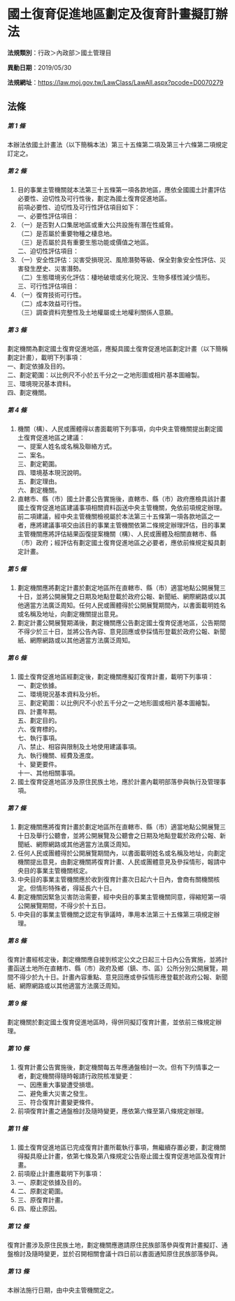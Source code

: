 # 國土復育促進地區劃定及復育計畫擬訂辦法

**法規類別**：行政＞內政部＞國土管理目

**異動日期**：2019/05/30  

**法規網址**：https://law.moj.gov.tw/LawClass/LawAll.aspx?pcode=D0070279





## 法條
##### 第 1 條
本辦法依國土計畫法（以下簡稱本法）第三十五條第二項及第三十六條第二項規定訂定之。

##### 第 2 條
1. 目的事業主管機關就本法第三十五條第一項各款地區，應依全國國土計畫評估必要性、迫切性及可行性後，劃定為國土復育促進地區。  
前項必要性、迫切性及可行性評估項目如下：  
一、必要性評估項目：
1. （一）是否對人口集居地區或重大公共設施有潛在性威脅。  
（二）是否屬於重要物種之棲息地。  
（三）是否屬於具有重要生態功能或價值之地區。  
二、迫切性評估項目：
1. （一）安全性評估：災害受損現況、風險潛勢等級、保全對象安全性評估、災害發生歷史、災害潛勢。  
（二）生態環境劣化評估：棲地破壞或劣化現況、生物多樣性減少情形。  
三、可行性評估項目：
1. （一）復育技術可行性。  
（二）成本效益可行性。  
（三）調查資料完整性及土地權屬或土地權利關係人意願。

##### 第 3 條
劃定機關為劃定國土復育促進地區，應擬具國土復育促進地區劃定計畫（以下簡稱劃定計畫），載明下列事項：  
一、劃定依據及目的。  
二、劃定範圍：以比例尺不小於五千分之一之地形圖或相片基本圖繪製。  
三、環境現況基本資料。  
四、劃定機關。  

##### 第 4 條
1. 機關（構）、人民或團體得以書面載明下列事項，向中央主管機關提出劃定國土復育促進地區之建議：  
一、提案人姓名或名稱及聯絡方式。  
二、案名。  
三、劃定範圍。  
四、環境基本現況說明。  
五、劃定理由。  
六、劃定機關。
1. 直轄市、縣（市）國土計畫公告實施後，直轄市、縣（市）政府應檢具該計畫國土復育促進地區建議事項相關資料函送中央主管機關，免依前項規定辦理。  
前二項建議，經中央主管機關檢視屬於本法第三十五條第一項各款地區之一者，應將建議事項交由該目的事業主管機關依第二條規定辦理評估，目的事業主管機關應將評估結果函復提案機關（構）、人民或團體及相關直轄市、縣（市）政府；經評估有劃定國土復育促進地區之必要者，應依前條規定擬具劃定計畫。

##### 第 5 條
1. 劃定機關應將劃定計畫於劃定地區所在直轄市、縣（市）適當地點公開展覽三十日，並將公開展覽之日期及地點登載於政府公報、新聞紙、網際網路或以其他適當方法廣泛周知。任何人民或團體得於公開展覽期間內，以書面載明姓名或名稱及地址，向劃定機關提出意見。
1. 劃定計畫公開展覽期滿後，劃定機關應公告劃定國土復育促進地區，公告期間不得少於三十日，並將公告內容、意見回應或參採情形登載於政府公報、新聞紙、網際網路或以其他適當方法廣泛周知。

##### 第 6 條
1. 國土復育促進地區經劃定後，劃定機關應擬訂復育計畫，載明下列事項：  
一、劃定依據。  
二、環境現況基本資料及分析。  
三、劃定範圍：以比例尺不小於五千分之一之地形圖或相片基本圖繪製。  
四、計畫年期。  
五、劃定目的。  
六、復育標的。  
七、執行事項。  
八、禁止、相容與限制及土地使用建議事項。  
九、執行機關、經費及進度。  
十、變更要件。  
十一、其他相關事項。
1. 國土復育促進地區涉及原住民族土地，應於計畫內載明部落參與執行及管理事項。

##### 第 7 條
1. 劃定機關應將復育計畫於劃定地區所在直轄市、縣（市）適當地點公開展覽三十日及舉行公聽會，並將公開展覽及公聽會之日期及地點登載於政府公報、新聞紙、網際網路或其他適當方法廣泛周知。
1. 任何人民或團體得於公開展覽期間內，以書面載明姓名或名稱及地址，向劃定機關提出意見，由劃定機關將復育計畫、人民或團體意見及參採情形，報請中央目的事業主管機關核定。
1. 中央目的事業主管機關應於收到復育計畫次日起六十日內，會商有關機關核定。但情形特殊者，得延長六十日。
1. 劃定機關因緊急災害防治需要，經中央目的事業主管機關同意，得縮短第一項公開展覽期間，不得少於十五日。
1. 中央目的事業主管機關之認定有爭議時，準用本法第三十五條第三項規定辦理。

##### 第 8 條
復育計畫經核定後，劃定機關應自接到核定公文之日起三十日內公告實施，並將計畫函送土地所在直轄市、縣（市）政府及鄉（鎮、市、區）公所分別公開展覽，期間不得少於九十日。計畫內容重點、意見回應或參採情形應登載於政府公報、新聞紙、網際網路或以其他適當方法廣泛周知。

##### 第 9 條
劃定機關於劃定國土復育促進地區時，得併同擬訂復育計畫，並依前三條規定辦理。

##### 第 10 條
1. 復育計畫公告實施後，劃定機關每五年應通盤檢討一次。但有下列情事之一者，劃定機關得隨時報請行政院核准變更：  
一、因應重大事變遭受損壞。  
二、避免重大災害之發生。  
三、符合復育計畫變更條件。
1. 前項復育計畫之通盤檢討及隨時變更，應依第六條至第八條規定辦理。

##### 第 11 條
1. 國土復育促進地區已完成復育計畫所載執行事項，無繼續存置必要，劃定機關得擬具廢止計畫，依第七條及第八條規定公告廢止國土復育促進地區及復育計畫。
1. 前項廢止計畫應載明下列事項：
1. 一、原劃定依據及目的。
1. 二、原劃定範圍。
1. 三、原復育計畫。
1. 四、廢止原因。

##### 第 12 條
復育計畫涉及原住民族土地，劃定機關應邀請原住民族部落參與復育計畫擬訂、通盤檢討及隨時變更，並於召開相關會議十四日前以書面通知原住民族部落參與。

##### 第 13 條
本辦法施行日期，由中央主管機關定之。


